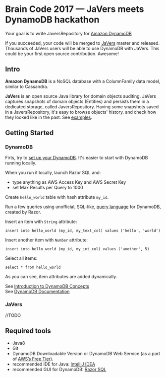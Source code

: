 # Brain Code 2017 &mdash; JaVers meets DynamoDB hackathon


Your goal is to write JaversRepository for [Amazon DynamoDB](https://aws.amazon.com/dynamodb/details/)

If you succeeded, your code will be merged to [JaVers](http://javers.org) master and released. <br/>
Thousands of JaVers users will be able to use DynamoDB with JaVers.
This could be your first open source contribution. Awesome!

## Intro

**Amazon DynamoDB** is a NoSQL database with a ColumnFamily data model, similar to Cassandra. 

**JaVers** is an open source Java library for domain objects auditing.
JaVers captures snapshots of domain objects (Entities) and persists them in a dedicated storage,
called JaversRepository.
Having some snapshots saved in a JaversRepository, it's easy to browse objects' history.
and check how they looked like in the past. See [examples](http://javers.org/documentation/repository-examples/). 

## Getting Started

### DynamoDB
Firts, try to [set up your DynamoDB](http://docs.aws.amazon.com/amazondynamodb/latest/developerguide/SettingUp.html).
It's easier to start with DynamoDB running locally.

When you run it locally, launch Razor SQL and:
 
* type anything as AWS Access Key and AWS Secret Key
* set Max Results per Query to 1000

Create `hello_world` table with hash attribute `my_id`.

Run a few queries using unofficial,
SQL-like, [query language](http://razorsql.com/docs/dynamodb_sql_support.html) for DynamoDB, created by Razor.

Insert an item with `String` attribute:

```
insert into hello_world (my_id, my_text_col) values ('hello', 'world')
```

Insert another item with `Number` attribute:

```
insert into hello_world (my_id, my_int_col) values ('another', 5)
```

Select all items: 

```
select * from hello_world
```

As you can see, item attributes are added dynamically.

See [Introduction to DynamoDB Concepts](http://docs.aws.amazon.com/amazondynamodb/latest/gettingstartedguide/quick-intro.html)
<br/>
See [DynamoDB Documentation](https://aws.amazon.com/documentation/dynamodb/)

### JaVers

//TODO

## Required tools

* Java8
* Git
* DynamoDB Downloadable Version
  or DynamoDB Web Service (as a part of [AWS’s Free Tier](https://aws.amazon.com/free/)). 
* recommended IDE for Java: [IntelliJ IDEA](https://www.jetbrains.com/idea/) <br/>
* recommended GUI for DynamoDB: [Razor SQL](https://razorsql.com/)



